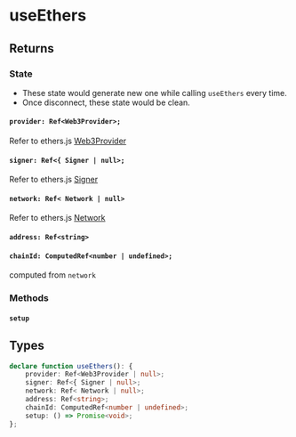 # useEthers

## Returns

### State

- These state would generate new one while calling `useEthers` every time.
- Once disconnect, these state would be clean.

#### `provider: Ref<Web3Provider>;`
Refer to ethers.js [Web3Provider](https://docs.ethers.io/v5/api/providers/other/#Web3Provider)

#### `signer: Ref<{ Signer | null>;`
Refer to ethers.js [Signer](https://docs.ethers.io/v5/api/signer/#Signer)

#### `network: Ref< Network | null>`
Refer to ethers.js [Network](https://docs.ethers.io/v5/api/providers/types/#providers-Network)

#### `address: Ref<string>`

#### `chainId: ComputedRef<number | undefined>;`
computed from `network`


### Methods
#### `setup`

## Types
```typescript
declare function useEthers(): {
    provider: Ref<Web3Provider | null>;
    signer: Ref<{ Signer | null>;
    network: Ref< Network | null>;
    address: Ref<string>;
    chainId: ComputedRef<number | undefined>;
    setup: () => Promise<void>;
};
```